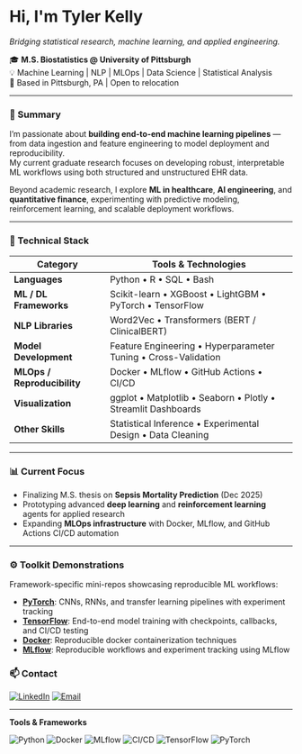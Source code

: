 <!---
tylerkelly7/tylerkelly7 is a ✨ special ✨ repository because its `README.md` (this file) appears on your GitHub profile.
You can click the Preview link to take a look at your changes.
--->

# Hi, I'm **Tyler Kelly**
*Bridging statistical research, machine learning, and applied engineering.*

🎓 **M.S. Biostatistics @ University of Pittsburgh**  
💡 Machine Learning | NLP | MLOps | Data Science | Statistical Analysis  
📍 Based in Pittsburgh, PA | Open to relocation

---

### 🧠 Summary
I’m passionate about **building end-to-end machine learning pipelines** — from data ingestion and feature engineering to model deployment and reproducibility.  
My current graduate research focuses on developing robust, interpretable ML workflows using both structured and unstructured EHR data.

Beyond academic research, I explore **ML in healthcare**, **AI engineering**, and **quantitative finance**, experimenting with predictive modeling, reinforcement learning, and scalable deployment workflows.

---

### 🧰 Technical Stack

| **Category** | **Tools & Technologies** |
|---------------|---------------------------|
| **Languages** | Python • R • SQL • Bash |
| **ML / DL Frameworks** | Scikit-learn • XGBoost • LightGBM • PyTorch • TensorFlow |
| **NLP Libraries** | Word2Vec • Transformers (BERT / ClinicalBERT) |
| **Model Development** | Feature Engineering • Hyperparameter Tuning • Cross-Validation |
| **MLOps / Reproducibility** | Docker • MLflow • GitHub Actions • CI/CD |
| **Visualization** | ggplot • Matplotlib • Seaborn • Plotly • Streamlit Dashboards |
| **Other Skills** | Statistical Inference • Experimental Design • Data Cleaning |

---

<!--
### 📂 Featured Projects

#### 🩺 **Healthcare & Biostatistics**
- [**Masters-Thesis**](https://github.com/tylerkelly7/Masters-Thesis): *Predicting Sepsis Mortality* using multi-modal EHR data (Word2Vec + BERT embeddings, SMOTE, SHAP, MLflow tracking).
- [**Fairness in Healthcare ML**](https://github.com/tylerkelly7/Fairness-Audit): Auditing model bias across demographic subgroups.
- [**Readmission Risk Calculator**](https://github.com/tylerkelly7/Readmission-Risk): Streamlit app for patient-level readmission prediction.

#### 💹 **Quantitative Finance**
- [**Market Prediction**](https://github.com/tylerkelly7/Market_Prediction): Forecasting asset returns with ML and technical indicators.
- [**Factor Modeling & Portfolio Optimization**](https://github.com/tylerkelly7/Factor_Modeling): Fama-French-style factor construction and risk/return optimization.
- [**Reinforcement Learning for Trading**](https://github.com/tylerkelly7/Quant_Reinforcement_Learning): RL agent trained to trade in synthetic market environments.

---
-->

### 📊 Current Focus
- Finalizing M.S. thesis on **Sepsis Mortality Prediction** (Dec 2025)
- Prototyping advanced **deep learning** and **reinforcement learning** agents for applied research
- Expanding **MLOps infrastructure** with Docker, MLflow, and GitHub Actions CI/CD automation

---

### ⚙️ Toolkit Demonstrations
Framework-specific mini-repos showcasing reproducible ML workflows:

- [**PyTorch**](https://github.com/tylerkelly7/PyTorch): CNNs, RNNs, and transfer learning pipelines with experiment tracking
- [**TensorFlow**](https://github.com/tylerkelly7/TensorFlow): End-to-end model training with checkpoints, callbacks, and CI/CD testing
- [**Docker**](https://github.com/tylerkelly7/Docker): Reproducible docker containerization techniques
- [**MLflow**](https://github.com/tylerkelly7/MLflow): Reproducible workflows and experiment tracking using MLflow
<!--
- [**Spark**](https://github.com/tylerkelly7/Spark):
- [**JAX**]
- [**HPC**]
- [**Airflow**](https://github.com/tylerkelly7/Airflow): Data orchestration and scheduled retraining workflows
- [**Python Visualization**]
- [**CI/CD]
-->


### 📫 Contact
[![LinkedIn](https://img.shields.io/badge/LinkedIn-Connect-blue?logo=linkedin)](https://www.linkedin.com/in/tylerkelly7/)
[![Email](https://img.shields.io/badge/Email-tylerjkelly77%40gmail.com-red?logo=gmail)](mailto:tylerjkelly77@gmail.com)

<!--[![Resume](https://img.shields.io/badge/Resume-View-blueviolet?logo=readthedocs)](https://github.com/tylerkelly7/Masters-Thesis/blob/main/docs/Resume_General.pdf)
-->

---
**Tools & Frameworks**

![Python](https://img.shields.io/badge/Python-3.11-blue?logo=python)
![Docker](https://img.shields.io/badge/Docker-ready-blue?logo=docker)
![MLflow](https://img.shields.io/badge/MLflow-integrated-brightgreen?logo=mlflow)
![CI/CD](https://img.shields.io/badge/CI%2FCD-GitHub_Actions-orange?logo=githubactions)
![TensorFlow](https://img.shields.io/badge/TensorFlow-2.x-orange?logo=tensorflow)
![PyTorch](https://img.shields.io/badge/PyTorch-2.x-red?logo=pytorch)
